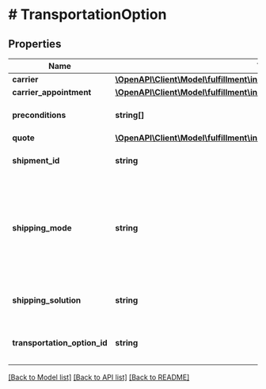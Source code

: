 # # TransportationOption

## Properties

Name | Type | Description | Notes
------------ | ------------- | ------------- | -------------
**carrier** | [**\OpenAPI\Client\Model\fulfillment\inbound\v2024_03_20\Carrier**](Carrier.md) |  |
**carrier_appointment** | [**\OpenAPI\Client\Model\fulfillment\inbound\v2024_03_20\CarrierAppointment**](CarrierAppointment.md) |  | [optional]
**preconditions** | **string[]** | Identifies a list of preconditions for confirming the transportation option. |
**quote** | [**\OpenAPI\Client\Model\fulfillment\inbound\v2024_03_20\Quote**](Quote.md) |  | [optional]
**shipment_id** | **string** | Identifier of a shipment. A shipment contains the boxes and units being inbounded. |
**shipping_mode** | **string** | Mode of shipment transportation that this option will provide.  Possible values: &#x60;GROUND_SMALL_PARCEL&#x60;, &#x60;FREIGHT_LTL&#x60;, &#x60;FREIGHT_FTL_PALLET&#x60;, &#x60;FREIGHT_FTL_NONPALLET&#x60;, &#x60;OCEAN_LCL&#x60;, &#x60;OCEAN_FCL&#x60;, &#x60;AIR_SMALL_PARCEL&#x60;, &#x60;AIR_SMALL_PARCEL_EXPRESS&#x60;. |
**shipping_solution** | **string** | Shipping program for the option. Possible values: &#x60;AMAZON_PARTNERED_CARRIER&#x60;, &#x60;USE_YOUR_OWN_CARRIER&#x60;. |
**transportation_option_id** | **string** | Identifier of a transportation option. A transportation option represent one option for how to send a shipment. |

[[Back to Model list]](../../README.md#models) [[Back to API list]](../../README.md#endpoints) [[Back to README]](../../README.md)
